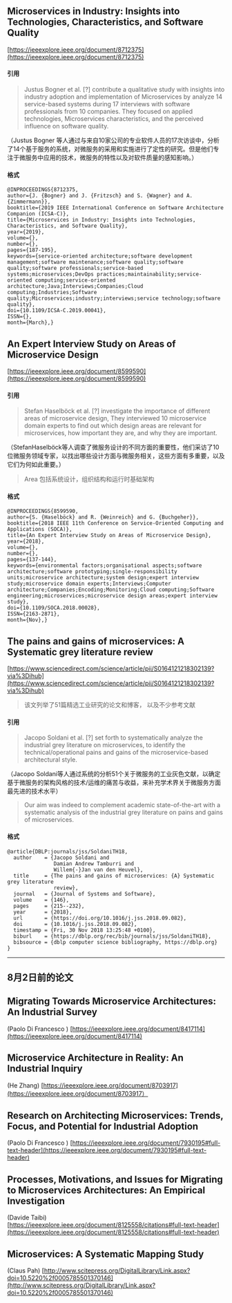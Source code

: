 

## Microservices in Industry: Insights into Technologies, Characteristics, and Software Quality
   [https://ieeexplore.ieee.org/document/8712375](https://ieeexplore.ieee.org/document/8712375)

#### 引用 

> Justus Bogner et al. [?] contribute a qualitative study with insights into industry adoption and implementation of Microservices by analyze 14 service-based systems during 17 interviews with software professionals from 10 companies. They focused on applied technologies, Microservices characteristics, and the perceived influence on software quality.

（Justus Bogner 等人通过与来自10家公司的专业软件人员的17次访谈中，分析了14个基于服务的系统，对微服务的采用和实施进行了定性的研究。但是他们专注于微服务中应用的技术，微服务的特性以及对软件质量的感知影响。）


#### 格式
```
@INPROCEEDINGS{8712375, 
author={J. {Bogner} and J. {Fritzsch} and S. {Wagner} and A. {Zimmermann}}, 
booktitle={2019 IEEE International Conference on Software Architecture Companion (ICSA-C)}, 
title={Microservices in Industry: Insights into Technologies, Characteristics, and Software Quality}, 
year={2019}, 
volume={}, 
number={}, 
pages={187-195}, 
keywords={service-oriented architecture;software development management;software maintenance;software quality;software quality;software professionals;service-based systems;microservices;DevOps practices;maintainability;service-oriented computing;service-oriented architecture;Java;Interviews;Companies;Cloud computing;Industries;Software quality;Microservices;industry;interviews;service technology;software quality}, 
doi={10.1109/ICSA-C.2019.00041}, 
ISSN={}, 
month={March},}

```


## An Expert Interview Study on Areas of Microservice Design

[https://ieeexplore.ieee.org/document/8599590](https://ieeexplore.ieee.org/document/8599590)

#### 引用 

> Stefan Haselböck et al. [?] investigate the importance of different areas of microservice design, They interviewed 10 microservice domain experts to find out which design areas are relevant for microservices, how important they are, and why they are important.

（StefanHaselböck等人调查了微服务设计的不同方面的重要性，他们采访了10位微服务领域专家，以找出哪些设计方面与微服务相关，这些方面有多重要，以及它们为何如此重要。）

> Area 包括系统设计，组织结构和运行时基础架构

#### 格式

```
@INPROCEEDINGS{8599590, 
author={S. {Haselböck} and R. {Weinreich} and G. {Buchgeher}}, 
booktitle={2018 IEEE 11th Conference on Service-Oriented Computing and Applications (SOCA)}, 
title={An Expert Interview Study on Areas of Microservice Design}, 
year={2018}, 
volume={}, 
number={}, 
pages={137-144}, 
keywords={environmental factors;organisational aspects;software architecture;software prototyping;single-responsibility units;microservice architecture;system design;expert interview study;microservice domain experts;Interviews;Computer architecture;Companies;Encoding;Monitoring;Cloud computing;Software engineering;microservices;microservice design areas;expert interview study}, 
doi={10.1109/SOCA.2018.00028}, 
ISSN={2163-2871}, 
month={Nov},}

```


## The pains and gains of microservices: A Systematic grey literature review

[https://www.sciencedirect.com/science/article/pii/S0164121218302139?via%3Dihub](https://www.sciencedirect.com/science/article/pii/S0164121218302139?via%3Dihub)

> 该文列举了51篇精选工业研究的论文和博客， 以及不少参考文献

#### 引用 
> Jacopo Soldani et al. [?] set forth to systematically analyze the industrial grey literature on microservices, to identify the technical/operational pains and gains of the microservice-based architectural style.

（Jacopo Soldani等人通过系统的分析51个关于微服务的工业灰色文献，以确定基于微服务的架构风格的技术/运维的痛苦与收益，来补充学术界关于微服务方面最先进的技术水平）

> Our aim was indeed to complement academic state-of-the-art with a systematic analysis of the industrial grey literature on pains and gains of microservices. 

#### 格式

```
@article{DBLP:journals/jss/SoldaniTH18,
  author    = {Jacopo Soldani and
               Damian Andrew Tamburri and
               Willem{-}Jan van den Heuvel},
  title     = {The pains and gains of microservices: {A} Systematic grey literature
               review},
  journal   = {Journal of Systems and Software},
  volume    = {146},
  pages     = {215--232},
  year      = {2018},
  url       = {https://doi.org/10.1016/j.jss.2018.09.082},
  doi       = {10.1016/j.jss.2018.09.082},
  timestamp = {Fri, 30 Nov 2018 13:25:48 +0100},
  biburl    = {https://dblp.org/rec/bib/journals/jss/SoldaniTH18},
  bibsource = {dblp computer science bibliography, https://dblp.org}
}
```


---

## 8月2日前的论文


## Migrating Towards Microservice Architectures: An Industrial Survey
  
  (Paolo Di Francesco )
  [https://ieeexplore.ieee.org/document/8417114](https://ieeexplore.ieee.org/document/8417114)
  

## Microservice Architecture in Reality: An Industrial Inquiry
 
 (He Zhang)
[https://ieeexplore.ieee.org/document/8703917](https://ieeexplore.ieee.org/document/8703917）


## Research on Architecting Microservices: Trends, Focus, and Potential for Industrial Adoption


(Paolo Di Francesco )
[https://ieeexplore.ieee.org/document/7930195#full-text-header](https://ieeexplore.ieee.org/document/7930195#full-text-header)


## Processes, Motivations, and Issues for Migrating to Microservices Architectures: An Empirical Investigation

 (Davide Taibi)
[https://ieeexplore.ieee.org/document/8125558/citations#full-text-header](https://ieeexplore.ieee.org/document/8125558/citations#full-text-header)


## Microservices: A Systematic Mapping Study

(Claus Pah)
[http://www.scitepress.org/DigitalLibrary/Link.aspx?doi=10.5220%2f0005785501370146](http://www.scitepress.org/DigitalLibrary/Link.aspx?doi=10.5220%2f0005785501370146) 
